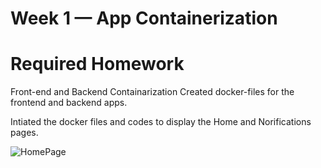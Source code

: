 # Week 1 — App Containerization
# Required Homework
Front-end and Backend Containarization
Created docker-files for the frontend and backend apps.

Intiated the docker files and codes to display the Home and Norifications pages.

![HomePage](/assets/HomePage.JPG)
